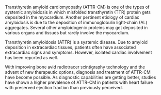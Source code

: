 Transthyretin amyloid cardiomyopathy (ATTR-CM) is one of the types of systemic amyloidosis in which misfolded transthyretin (TTR) protein gets deposited in the myocardium. Another pertinent etiology of cardiac amyloidosis is due to the deposition of immunoglobulin light-chain (AL) aggregates. Several other amyloidogenic proteins may get deposited in various organs and tissues but rarely involve the myocardium.

Transthyretin amyloidosis (ATTR) is a systemic disease. Due to amyloid deposition in extracardiac tissues, patients often have associated extracardiac signs and symptoms. However, isolated cardiac involvement has been reported as well.

With improving bone avid radiotracer scintigraphy technology and the advent of new therapeutic options, diagnosis and treatment of ATTR-CM have become possible. As diagnostic capabilities are getting better, studies have shown a higher prevalence of ATTR-CM in patients with heart failure with preserved ejection fraction than previously perceived.